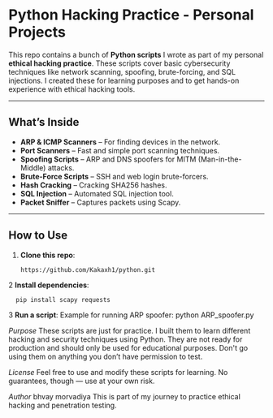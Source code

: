 
# Python Hacking Practice - Personal Projects

This repo contains a bunch of **Python scripts** I wrote as part of my personal **ethical hacking practice**. These scripts cover basic cybersecurity techniques like network scanning, spoofing, brute-forcing, and SQL injections. I created these for learning purposes and to get hands-on experience with ethical hacking tools.

---

## What’s Inside

- **ARP & ICMP Scanners** – For finding devices in the network.
- **Port Scanners** – Fast and simple port scanning techniques.
- **Spoofing Scripts** – ARP and DNS spoofers for MITM (Man-in-the-Middle) attacks.
- **Brute-Force Scripts** – SSH and web login brute-forcers.
- **Hash Cracking** – Cracking SHA256 hashes.
- **SQL Injection** – Automated SQL injection tool.
- **Packet Sniffer** – Captures packets using Scapy.

---

## How to Use

1. **Clone this repo**:
   ```bash
   https://github.com/Kakaxh1/python.git


2 **Install dependencies**:

      pip install scapy requests

3 **Run a script**:
Example for running ARP spoofer:
python ARP_spoofer.py

*Purpose*
These scripts are just for practice. I built them to learn different hacking and security techniques using Python. They are not ready for production and should only be used for educational purposes. Don't go using them on anything you don’t have permission to test.

*License*
Feel free to use and modify these scripts for learning. No guarantees, though — use at your own risk.

*Author*
bhvay morvadiya
This is part of my journey to practice ethical hacking and penetration testing.


